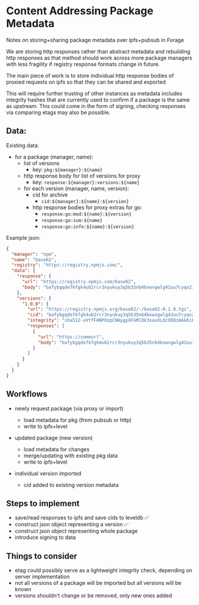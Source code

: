 # Content Addressing Package Metadata

Notes on storing+sharing package metadata over ipfs+pubsub in Forage

We are storing http responses rather than abstract metadata and rebuilding http responses as that method should work across more package managers with less fragility if registry response formats change in future.

The main piece of work is to store individual http response bodies of proxied requests on ipfs so that they can be shared and exported

This will require further trusting of other instances as metadata includes integrity hashes that are currently used to confirm if a package is the same as upstream. This could come in the form of signing, checking responses via comparing etags may also be possible.

## Data:

Existing data:

- for a package (manager, name):
  - list of versions
    - key: `pkg:${manager}:${name}`
  - http response body for list of versions for proxy
    - key: `response:${manager}:versions:${name}`
  - for each version (manager, name, version):
    - cid for archive
      - `cid:${manager}:${name}:${version}`
    - http response bodies for proxy
      extras for go:
        - `response:go:mod:${name}:${version}`
        - `response:go:sum:${name}`
        - `response:go:info:${name}:${version}`

Example json:

```json
{
  "manager": "npm",
  "name": "base62",
  "registry": "https://registry.npmjs.com/",
  "data": {
    "response": {
      "url": "https://registry.npmjs.com/base62",
      "body": "bafybgqde7kfgk4ub2rcr3nyukuy3q5b35nb4bxwvgwlg42uu7cyqv2ihryzurlwt2o"
    },
    "versions": {
      "1.0.0": {
        "url": "https://registry.npmjs.org/base62/-/base62-0.1.0.tgz",
        "cid": "bafybgqde7kfgk4ub2rcr3nyukuy3q5b35nb4bxwvgwlg42uu7cyqv2ihryzurlw",
        "integrity": "sha512-xVtfFHNPUzpCNHygpXFGMlDk3saxXLQcOOQzAAk6ibvlAHgT6W==",
        "responses": [
          {
            "url": "https://someurl",
            "body": "bafybgqde7kfgk4ub2rcr3nyukuy3q5b35nb4bxwvgwlg42uu7cyqv2ihryzurlwt2o"
          }
        ]
      }
    }
  }
}
```

## Workflows

- newly request package (via proxy or import)
  - load metadata for pkg (from pubsub or http)
  - write to ipfs+level

- updated package (new version)
  - load metadata for changes
  - merge/updating with existing pkg data
  - write to ipfs+level

- individual version imported
  - cid added to existing version metadata

## Steps to implement

- save/read responses to ipfs and save cids to leveldb ✅
- construct json object representing a version ✅
- construct json object representing whole package
- introduce signing to data

## Things to consider

- etag could possibly serve as a lightweight integrity check, depending on server implementation
- not all versions of a package will be imported but all versions will be known
- versions shouldn't change or be removed, only new ones added
